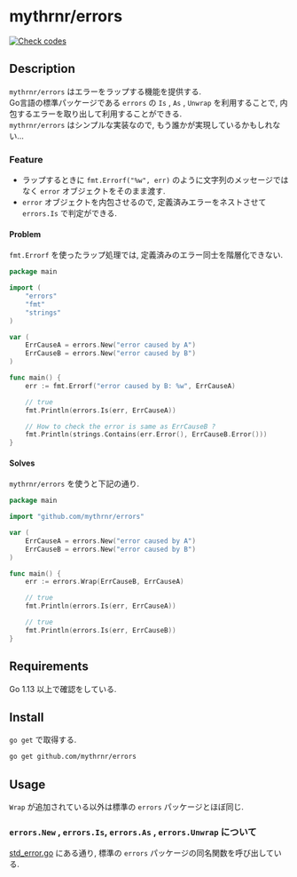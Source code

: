 # mythrnr/errors

[![Check codes](https://github.com/mythrnr/errors/workflows/Check%20codes/badge.svg)](https://github.com/mythrnr/errors/actions?query=workflow%3A%22Check+codes%22)

## Description

`mythrnr/errors` はエラーをラップする機能を提供する.  
Go言語の標準パッケージである `errors` の `Is` , `As` , `Unwrap` を利用することで,
内包するエラーを取り出して利用することができる.  
`mythrnr/errors` はシンプルな実装なので, もう誰かが実現しているかもしれない...

### Feature

- ラップするときに `fmt.Errorf("%w", err)` のように文字列のメッセージではなく `error` オブジェクトをそのまま渡す.
- `error` オブジェクトを内包させるので, 定義済みエラーをネストさせて `errors.Is` で判定ができる.

#### Problem

`fmt.Errorf` を使ったラップ処理では, 定義済みのエラー同士を階層化できない.

```go
package main

import (
    "errors"
    "fmt"
    "strings"
)

var (
    ErrCauseA = errors.New("error caused by A")
    ErrCauseB = errors.New("error caused by B")
)

func main() {
    err := fmt.Errorf("error caused by B: %w", ErrCauseA)

    // true
    fmt.Println(errors.Is(err, ErrCauseA))

    // How to check the error is same as ErrCauseB ?
    fmt.Println(strings.Contains(err.Error(), ErrCauseB.Error()))
}
```

#### Solves

`mythrnr/errors` を使うと下記の通り.

```go
package main

import "github.com/mythrnr/errors"

var (
    ErrCauseA = errors.New("error caused by A")
    ErrCauseB = errors.New("error caused by B")
)

func main() {
    err := errors.Wrap(ErrCauseB, ErrCauseA)

    // true
    fmt.Println(errors.Is(err, ErrCauseA))

    // true
    fmt.Println(errors.Is(err, ErrCauseB))
}
```

## Requirements

Go 1.13 以上で確認をしている.

## Install

`go get` で取得する.

```bash
go get github.com/mythrnr/errors
```

## Usage

`Wrap` が追加されている以外は標準の `errors` パッケージとほぼ同じ.

### `errors.New`  , `errors.Is`, `errors.As` , `errors.Unwrap` について

[std_error.go](https://github.com/mythrnr/errors/blob/master/std_error.go) にある通り,
標準の `errors` パッケージの同名関数を呼び出している.
